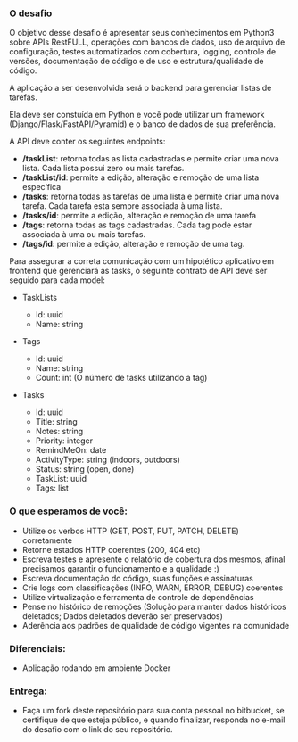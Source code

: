 ### O desafio
O objetivo desse desafio é apresentar seus conhecimentos em Python3 sobre APIs RestFULL, operações com bancos de dados, uso de arquivo de configuração, testes automatizados com cobertura, logging, controle de versões, documentação de código e de uso e estrutura/qualidade de código.

A aplicação a ser desenvolvida será o backend para gerenciar listas de tarefas.

Ela deve ser constuída em Python e você pode utilizar um framework (Django/Flask/FastAPI/Pyramid) e o banco de dados de sua preferência.

A API deve conter os seguintes endpoints:

- **/taskList**: retorna todas as lista cadastradas e permite criar uma nova lista. Cada lista possui zero ou mais tarefas.
- **/taskList/id**: permite a edição, alteração e remoção de uma lista específica
- **/tasks**: retorna todas as tarefas de uma lista e permite criar uma nova tarefa. Cada tarefa esta sempre associada à uma lista.
- **/tasks/id**: permite a edição, alteração e remoção de uma tarefa
- **/tags**: retorna todas as tags cadastradas. Cada tag pode estar associada à uma ou mais tarefas.
- **/tags/id**: permite a edição, alteração e remoção de uma tag.

Para assegurar a correta comunicação com um hipotético aplicativo em frontend que gerenciará as tasks, o seguinte contrato de API deve ser seguido para cada model:

- TaskLists
    - Id: uuid
    - Name: string

- Tags
    - Id: uuid
    - Name: string
    - Count: int (O número de tasks utilizando a tag)

- Tasks
    - Id: uuid
    - Title: string
    - Notes: string
    - Priority: integer
    - RemindMeOn: date
    - ActivityType: string (indoors, outdoors)
    - Status: string (open, done)
    - TaskList: uuid
    - Tags: list

### O que esperamos de você:

- Utilize os verbos HTTP (GET, POST, PUT, PATCH, DELETE) corretamente
- Retorne estados HTTP coerentes (200, 404 etc)
- Escreva testes e apresente o relatório de cobertura dos mesmos, afinal precisamos garantir o funcionamento e a qualidade :)
- Escreva documentação do código, suas funções e assinaturas
- Crie logs com classificações (INFO, WARN, ERROR, DEBUG) coerentes
- Utilize virtualização e ferramenta de controle de dependências
- Pense no histórico de remoções (Solução para manter dados históricos deletados; Dados deletados deverão ser preservados)
- Aderência aos padrões de qualidade de código vigentes na comunidade

### Diferenciais:

- Aplicação rodando em ambiente Docker

### Entrega:

- Faça um fork deste repositório para sua conta pessoal no bitbucket, se certifique de que esteja público, e quando finalizar, responda no e-mail do desafio com o link do seu repositório.
